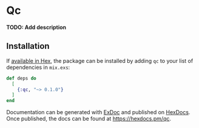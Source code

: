 # Qc

**TODO: Add description**

## Installation

If [available in Hex](https://hex.pm/docs/publish), the package can be installed
by adding `qc` to your list of dependencies in `mix.exs`:

```elixir
def deps do
  [
    {:qc, "~> 0.1.0"}
  ]
end
```

Documentation can be generated with [ExDoc](https://github.com/elixir-lang/ex_doc)
and published on [HexDocs](https://hexdocs.pm). Once published, the docs can
be found at <https://hexdocs.pm/qc>.

